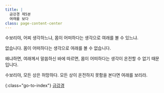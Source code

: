 ```yaml
---
title: |
  금강경 제5분
  여래를 보다
class: page-content-center
---
```


수보리야, 어찌 생각하느냐,
몸이 어떠하다는 생각으로 여래를 볼 수 있느냐.

없습니다.
몸이 어떠하다는 생각으로 여래를 볼 수 없습니다.

왜냐하면,
여래께서 말씀하신 바에 따르면,
몸이 어떠하다는 생각이 온전할 수 없기 때문입니다.

수보리야,
모든 상은 허망하다.
모든 상이 온전하지 못함을 본다면
여래를 보리라.

{:class="go-to-index"}
[금강경](index)